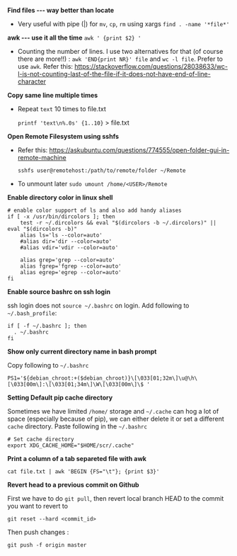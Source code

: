 **Find files --- way better than locate**

- Very useful with pipe (|) for `mv`, `cp`, `rm` using xargs
  `find . -name '*file*' `

**awk --- use it all the time**
  `awk ' {print $2} '`

- Counting the number of lines.
I use two alternatives for that (of course there are more!!) : `awk 'END{print NR}' file` and `wc -l file`. Prefer to use `awk`. Refer this: https://stackoverflow.com/questions/28038633/wc-l-is-not-counting-last-of-the-file-if-it-does-not-have-end-of-line-character

**Copy same line multiple times**
- Repeat `text` 10 times to file.txt  

  `printf 'text\n%.0s' {1..10}` > file.txt

**Open Remote Filesystem using sshfs**
- Refer this: https://askubuntu.com/questions/774555/open-folder-gui-in-remote-machine

  `sshfs user@remotehost:/path/to/remote/folder ~/Remote`
- To unmount later
  `sudo umount /home/<USER>/Remote`

**Enable directory color in linux shell**

```
# enable color support of ls and also add handy aliases
if [ -x /usr/bin/dircolors ]; then
    test -r ~/.dircolors && eval "$(dircolors -b ~/.dircolors)" || eval "$(dircolors -b)"
    alias ls='ls --color=auto'
    #alias dir='dir --color=auto'
    #alias vdir='vdir --color=auto'

    alias grep='grep --color=auto'
    alias fgrep='fgrep --color=auto'
    alias egrep='egrep --color=auto'
fi
```
**Enable source bashrc on ssh login**

ssh login does not `source ~/.bashrc` on login. Add following to `~/.bash_profile`:
```
if [ -f ~/.bashrc ]; then
  . ~/.bashrc
fi
```
**Show only current directory name in bash prompt**

Copy following to `~/.bashrc`

```
PS1='${debian_chroot:+($debian_chroot)}\[\033[01;32m\]\u@\h\[\033[00m\]:\[\033[01;34m\]\W\[\033[00m\]\$ '
```

**Setting Default pip cache directory**

Sometimes we have limited `/home/` storage and `~/.cache` can hog a lot of space (especially because of pip), we can either delete it or set a different `cache` directory. Paste following in the `~/.bashrc`

```
# Set cache directory
export XDG_CACHE_HOME="$HOME/scr/.cache"
```

**Print a column of a tab separeted file with awk**
```
cat file.txt | awk 'BEGIN {FS="\t"}; {print $3}'
```

**Revert head to a previous commit on Github**

First we have to do `git pull`, then revert local branch HEAD to the commit you want to revert to 

```git reset --hard <commit_id>```

Then push changes :

```git push -f origin master```

